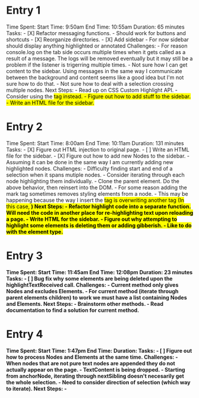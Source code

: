 # Entry 1
Time Spent:
    Start Time: 9:50am
    End Time: 10:55am
    Duration: 65 minutes
Tasks:
    - [X] Refactor messaging functions.
        - Should work for buttons and shortcuts
    - [X]  Reorganize directories.
    - [X] Add sidebar
        - For now sidebar should display anything highlighted or annotated
Challenges:
    - For reason console.log on the tab side occurs multiple times when it gets called as a result of a message. The logs will be removed eventually but it may still be a problem if the listener is trigerring multiple times.
    - Not sure how I can get content to the sidebar. Using messages in the same way I communicate between the background and content seems like a good idea but I'm not sure how to do that.
    - Not sure how to deal with a selection crossing multiple nodes.
Next Steps:
    - Read up on CSS Custom Highlight API.
        - Consider using the <mark> tag instead.
    - Figure out how to add stuff to the sidebar.
    - Write an HTML file for the sidebar.

# Entry 2
Time Spent:
    Start Time: 8:00am
    End Time: 10:11am
    Duration: 131 minutes
Tasks:
    - [X] Figure out HTML injection to original page.
    - [ ] Write an HTML file for the sidebar.
    - [X] Figure out how to add new Nodes to the sidebar.
        - Assuming it can be done in the same way I am currently adding new highlighted nodes.
Challenges:
    - Difficulty finding start and end of a selection when it spans mutiple nodes.
        - Consider iterating through each node highlighting them individually.
        - Clone the parent element. Do the above behavior, then reinsert into the DOM.
    - For some reason adding the mark tag sometimes removes styling elements from a node.
        - This may be happening because the way I insert the <mark> tag is overwriting another tag (In this case, <b>)
Next Steps:
    - Refactor highlight code into a separate function. Will need the code in another place for re-highlighting text upon reloading a page.
    - Write HTML for the sidebar.
    - Figure out why attempting to highlight some elements is deleting them or adding gibberish.
        - Like to do with the element type.

# Entry 3
Time Spent:
    Start Time: 11:45am
    End Time: 12:08pm
    Duration: 23 minutes
Tasks:
    - [ ] Bug fix why some elements are being deleted upon the highlightTextReceived call.
Challenges:
    - Current method only gives Nodes and excludes Elements. 
        - For current method (iterate through parent elements children) to work we must have a list containing Nodes and Elements.
Next Steps:
    - Brainstorm other methods.
    - Read documentation to find a solution for current method.

# Entry 4
Time Spent:
    Start Time: 1:47pm
    End Time: 
    Duration: 
Tasks:
    - [ ] Figure out how to process Nodes and Elements at the same time.
Challenges:
    - When nodes that are not pure text nodes are appended they do not actually appear on the page.
        - TextContent is being dropped.
        - Starting from anchorNode, iterating through nextSibling doesn't necesarily get the whole selection.
        - Need to consider direction of selection (which way to iterate).
Next Steps:
    - 